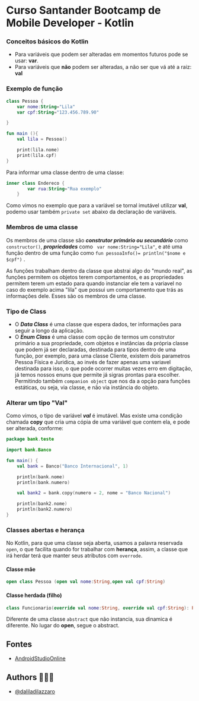 # Curso Santander Bootcamp de Mobile Developer - Kotlin

### Conceitos básicos do Kotlin

- Para variáveis que podem ser alteradas em momentos futuros pode se usar: **var**. 
- Para variáveis que **não** podem ser alteradas, a não ser que vá até a raiz: **val**

### Exemplo de função 
``` kotlin
class Pessoa {
    var nome:String="Lila"
    var cpf:String="123.456.789.90"

}

fun main (){
    val lila = Pessoa()

    print(lila.nome)
    print(lila.cpf)
}
```

Para informar uma classe dentro de uma classe: 
``` Kotlin
inner class Endereco {
        var rua:String="Rua exemplo"
    }
```
Como vimos no exemplo que para a variável se tornal imutável utilizar **val**, podemo usar também ```private set``` abaixo da declaração de variáveis.   

### Membros de uma classe
Os membros de uma classe são ***construtor primário ou secundário*** como ``` constructor()```, ***propriedades*** como ``` var nome:String="Lila"```, e até uma função dentro de uma função como ```fun pessoaInfo()= println("$nome e $cpf")``` .

As funções trabalham dentro da classe que abstrai algo do "mundo real", as funções permitem os objetos terem comportamentos, e as propriedades permitem terem um estado para quando instanciar ele tem a variavel no caso do exemplo acima "lila" que possui um comportamento que trás as informações dele. Esses são os membros de uma classe. 

### Tipo de Class
- O ***Data Class*** é uma classe que espera dados, ter informações para seguir a longo da aplicação. 
- O ***Enum Class*** é uma classe com opção de termos um construtor primário a sua propriedade, com objetos e instâncias da própria classe que podem já ser declaradas, destinada para tipos dentro de uma função, por exemplo, para uma classe Cliente, existem dois parametros Pessoa Física e Juridica, ao invés de fazer apenas uma variavel destinada para isso, o que pode ocorrer muitas vezes erro em digitação, já temos nossos enuns que permite já sigras prontas para escolher. Permitindo também ```companion object``` que nos da a opção para funções estáticas, ou seja, via classe, e não via instância do objeto. 

### Alterar um tipo "Val"
Como vimos, o tipo de variável ***val*** é imutável. Mas existe uma condição chamada **copy** que cria uma cópia de uma variável que contem ela, e pode ser alterada, conforme: 

``` kotlin
package bank.teste

import bank.Banco

fun main() {
    val bank = Banco("Banco Internacional", 1)

    println(bank.nome)
    println(bank.numero)

    val bank2 = bank.copy(numero = 2, nome = "Banco Nacional")

    println(bank2.nome)
    println(bank2.numero)
}
```

### Classes abertas e herança
No Kotlin, para que uma classe seja aberta, usamos a palavra reservada ```open```, o que facilita quando for trabalhar com **herança**, assim, a classe que irá herdar terá que manter seus atributos com ```overrode```.

#### Classe mãe
```Kotlin
open class Pessoa (open val nome:String,open val cpf:String)
```
#### Classe herdada (filho)
```Kotlin
class Funcionario(override val nome:String, override val cpf:String): Pessoa(nome, cpf)
```
Diferente de uma classe ```abstract``` que não instancia, sua dinamica é diferente. No lugar do **open**, segue o abstract.
## Fontes
- [AndroidStudioOnline](https://play.kotlinlang.org/#eyJ2ZXJzaW9uIjoiMS41LjIwIiwicGxhdGZvcm0iOiJqYXZhIiwiYXJncyI6IiIsImpzQ29kZSI6IiIsIm5vbmVNYXJrZXJzIjp0cnVlLCJ0aGVtZSI6ImlkZWEiLCJjb2RlIjoiLyoqXG4gKiBZb3UgY2FuIGVkaXQsIHJ1biwgYW5kIHNoYXJlIHRoaXMgY29kZS4gXG4gKiBwbGF5LmtvdGxpbmxhbmcub3JnIFxuICovXG5cbmZ1biBtYWluKCkge1xuICAgIHByaW50bG4oXCJIZWxsbywgd29ybGQhISFcIilcbn0ifQ==)


## Authors 👩‍💻💖

- [@daliladilazzaro](https://github.com/daliladilazzaro)
